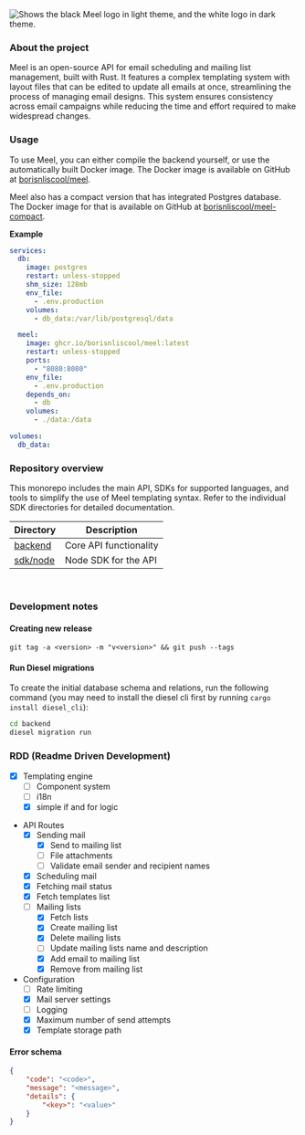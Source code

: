 <picture>
  <source media="(prefers-color-scheme: dark)" srcset="https://github.com/user-attachments/assets/c315ec64-9b66-4e75-955e-034a542def11">
  <source media="(prefers-color-scheme: light)" srcset="https://github.com/user-attachments/assets/707f7cb0-f921-4f26-aff7-6efa68cc3d37">
  <img alt="Shows the black Meel logo in light theme, and the white logo in dark theme." src="https://github.com/user-attachments/assets/707f7cb0-f921-4f26-aff7-6efa68cc3d37">
</picture>

### About the project

Meel is an open-source API for email scheduling and mailing list management, built with Rust. It features a complex
templating system with layout files that can be edited to update all emails at once, streamlining the process of
managing email designs. This system ensures consistency across email campaigns while reducing the time and effort
required to make widespread changes.

### Usage

To use Meel, you can either compile the backend yourself, or use the automatically built Docker image. The Docker image
is available on GitHub at [borisnliscool/meel](https://github.com/borisnliscool/meel/pkgs/container/meel).

Meel also has a compact version that has integrated Postgres database. The Docker image for that is available on GitHub at [borisnliscool/meel-compact](https://github.com/borisnliscool/meel/pkgs/container/meel-compact).

**Example**

```yml
services:
  db:
    image: postgres
    restart: unless-stopped
    shm_size: 128mb
    env_file:
      - .env.production
    volumes:
      - db_data:/var/lib/postgresql/data

  meel:
    image: ghcr.io/borisnliscool/meel:latest
    restart: unless-stopped
    ports:
      - "8080:8080"
    env_file:
      - .env.production
    depends_on:
      - db
    volumes:
      - ./data:/data

volumes:
  db_data:
```

### Repository overview

This monorepo includes the main API, SDKs for supported languages, and tools to simplify the use of Meel templating syntax. 
Refer to the individual SDK directories for detailed documentation.

| Directory                                     | Description                            |
|-----------------------------------------------|----------------------------------------|
| [backend](./backend)                          | Core API functionality                 |
| [sdk/node](./sdk/node)                        | Node SDK for the API                   |

<br/>

### Development notes

#### Creating new release

```
git tag -a <version> -m "v<version>" && git push --tags
```

#### Run Diesel migrations

To create the initial database schema and relations, run the following command
(you may need to install the diesel cli first by running `cargo install diesel_cli`):

```bash
cd backend
diesel migration run
```

### RDD (Readme Driven Development)

- [x] Templating engine
    - [ ] Component system
    - [ ] i18n
    - [x] simple if and for logic
- API Routes
    - [x] Sending mail
        - [x] Send to mailing list
        - [ ] File attachments
        - [ ] Validate email sender and recipient names
    - [x] Scheduling mail
    - [x] Fetching mail status
    - [x] Fetch templates list
    - [ ] Mailing lists
        - [x] Fetch lists
        - [x] Create mailing list
        - [x] Delete mailing lists
        - [ ] Update mailing lists name and description
        - [x] Add email to mailing list
        - [x] Remove from mailing list
- Configuration
    - [ ] Rate limiting
    - [x] Mail server settings
    - [ ] Logging
    - [x] Maximum number of send attempts
    - [x] Template storage path

#### Error schema

```json
{
	"code": "<code>",
	"message": "<message>",
	"details": {
		"<key>": "<value>"
	}
}

```
